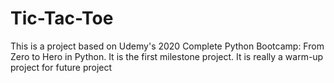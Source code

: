 # Tic-Tac-Toe
This is a project based on Udemy's 2020 Complete Python Bootcamp: From Zero to Hero in Python. It is the first milestone project. It is really a warm-up project for future project
